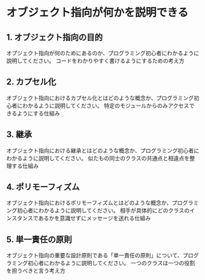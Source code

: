 # オブジェクト指向が何かを説明できる

## 1. オブジェクト指向の目的
オブジェクト指向が何のためにあるのか、プログラミング初心者にわかるように説明してください。
コードをわかりやすく書けるようにするための考え方

## 2. カプセル化
オブジェクト指向におけるカプセル化とはどのような概念か、プログラミング初心者にわかるように説明してください。
特定のモジュールからのみアクセスできるようにする仕組み

## 3. 継承
オブジェクト指向における継承とはどのような概念か、プログラミング初心者にわかるように説明してください。
似たもの同士のクラスの共通点と相違点を整理する仕組み

## 4. ポリモーフィズム
オブジェクト指向におけるポリモーフィズムとはどのような概念か、プログラミング初心者にわかるように説明してください。
相手が具体的にどのクラスのインスタンスであるかを意識せずにメッセージを送れる仕組み

## 5. 単一責任の原則
オブジェクト指向の重要な設計原則である「単一責任の原則」について、プログラミング初心者にわかるように説明してください。
一つのクラスは一つの役割を担うべきと言う考え方